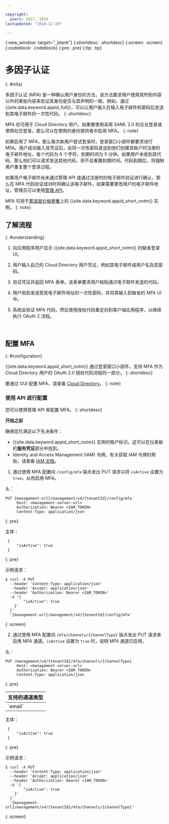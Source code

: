 ```yaml
---

copyright:
  years: 2017, 2018
lastupdated: "2018-12-19"

---
```


{:new_window: target="_blank"}
{:shortdesc: .shortdesc}
{:screen: .screen}
{:codeblock: .codeblock}
{:pre: .pre}
{:tip: .tip}


# 多因子认证
{: #mfa}

多因子认证 (MFA) 是一种确认用户身份的方法，该方法要求用户使用其所知内容以外的某些内容来验证其身份是否与其声明的一致。例如，通过 {{site.data.keyword.appid_full}}，可以让用户输入在输入电子邮件和密码后发送到其电子邮件的一次性代码。
{: shortdesc}

MFA 仅可用于 Cloud Directory 用户。如果要使用采用 SAML 2.0 的企业登录或使用社交登录，那么可以在使用的身份提供者中启用 MFA。
{: note}

如果启用了 MFA，那么每次新用户尝试登录时，登录窗口小部件都要求进行 MFA。用户成功输入其凭证后，会将一次性密码发送到他们创建其帐户时注册的电子邮件地址。每个代码为 6 个字符，到期时间为 5 分钟。如果用户未收到其代码，那么他们可以请求发送其他代码，但不会重置到期时间。代码到期后，将强制用户重复整个登录过程。

如果用户电子邮件尚未通过管理 API 或通过注册时的电子邮件验证进行确认，那么在 MFA 代码验证成功时将确认该电子邮件。如果需要更改用户的电子邮件地址，管理员可以使用[管理 API](https://appid-management.ng.bluemix.net/swagger-ui/#!/Cloud_Directory_Users/updateCloudDirectoryUser)。

MFA 可用于[累进层价格套餐](faq.html#pricing)上的 {{site.data.keyword.appid_short_notm}} 实例。
{: note}

## 了解流程
{: #understanding}



1. 向应用程序用户显示 {{site.data.keyword.appid_short_notm}} 的缺省登录 UI。

2. 用户输入自己的 Cloud Directory 用户凭证，例如其电子邮件或用户名及其密码。

3. 验证凭证并返回 MFA 表单。该表单要求用户粘贴通过电子邮件发送的代码。

4. 用户收到发送至其电子邮件地址的一次性密码，并将其输入到缺省的 MFA UI 中。

5. 系统会验证 MFA 代码，然后使用授权代码重定向到客户端应用程序，以继续执行 OAuth 2 流程。


</br>

## 配置 MFA
{: #configuration}

{{site.data.keyword.appid_short_notm}} 通过登录窗口小部件，支持 MFA 作为 Cloud Directory 用户的 OAuth 2.0 授权代码流程的一部分。
{: shortdesc}

要通过 GUI 配置 MFA，请查看 [Cloud Directory](cloud-directory.html)。
{: note}

### 使用 API 进行配置

您可以使用管理 API 来配置 MFA。
{: shortdesc}

**开始之前**

确保您已满足以下先决条件：

* {{site.data.keyword.appid_short_notm}} 实例的租户标识。这可以在仪表板的**服务凭证**部分中找到。
* Identity and Access Management (IAM) 令牌。有关获取 IAM 令牌的帮助，请查看 [IAM 文档](/docs/iam/apikey_iamtoken.html)。


1. 通过使用 MFA 配置向 `/config/mfa` 端点发出 PUT 请求以将 `isActive` 设置为 `true`，从而启用 MFA。

  头：
  ```
  PUT {management-url}/management/v4/{tenantId}/config/mfa
       Host: <management-server-url>
       Authorization: Bearer <IAM_TOKEN>
       Content-Type: application/json
  ```
  {: pre}

  主体：
  ```
   {
       "isActive": true
   }
  ```
  {: pre}

  示例请求：
  ```
  $ curl -X PUT
    --header 'Content-Type: application/json'
    --header 'Accept: application/json'
    --header 'Authorization: Bearer <IAM_TOKEN>'
    -d '{
          "isActive": true
      }'
    }'
    '{management-url}/management/v4/{tenantId}/config/mfa'
  ```
  {: screen}

2. 通过使用 MFA 配置向 `/mfa/channels/{channelType}` 端点发出 PUT 请求来启用 MFA 通道。`isActive` 设置为 `true` 时，说明 MFA 通道已启用。

  头：
  ```
  PUT /management/v4/{tenantId}/mfa/channels/{channelType}
       Host: <management-server-url>
       Authorization: Bearer <IAM_TOKEN>
       Content-Type: application/json
  ```
  {: pre}

  <table>
    <thead>
      <th colspan=3>支持的通道类型</th>
    </thead>
    <tbody>
      <tr>
        <td>`email`</td>
      </tr>
    </tbody>
  </table>

  主体：
  ```
   {
       "isActive": true
   }
  ```
  {: pre}

  示例请求：
  ```
  $ curl -X PUT
    --header 'Content-Type: application/json'
    --header 'Accept: application/json'
    --header 'Authorization: Bearer <IAM_TOKEN>'
    -d '{
          "isActive": true
      }'
    }'
    '{management-url}/management/v4/{tenantId}/mfa/channels/{channelType}'
  ```
  {: screen}

</br>
